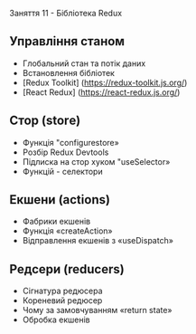 Заняття 11 - Бібліотека Redux

## Управління станом

- Глобальний стан та потік даних
- Встановлення бібліотек
- [Redux Toolkit] (https://redux-toolkit.js.org/)
- [React Redux] (https://react-redux.js.org/)

## Стор (storе)

- Функція "configurestore»
- Розбір Redux Devtools
- Підлиска на стор хуком "useSelector»
- Функцій - селектори

## Екшени (actions)

- Фабрики екшенів
- Функція «createAction»
- Відправлення екшенів з «useDispatch»

## Редсери (reducers)

- Сігнатура редюсера
- Кореневий редюсер
- Чому за замовчуванням «return state»
- Обробка екшенів
